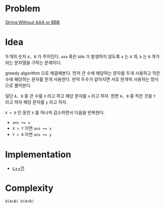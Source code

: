 # Problem

[String Without AAA or BBB](https://leetcode.com/problems/string-without-aaa-or-bbb/)

# Idea

두개의 숫자 `A, B` 가 주어진다. `aaa` 혹은 `bbb` 가 발생하지 않도록
`a` 는 `A` 개, `b` 는 `B` 개가 되는 문자열을 구하는 문제이다.

greedy algorithm 으로 해결해본다. 먼저 큰 수에 해당하는 문자를 두개
사용하고 작은 수에 해당하는 문자를 한개 사용한다. 만약 두수가 같아지면
서로 한개씩 사용하는 방식으로 풀어본다.

일단 `A, B` 중 큰 수를 `X` 라고 하고 해당 문자를 `x` 라고 하자.
한편 `A, B` 중 작은 것을 `Y` 라고 하자 해당 문자를 `y` 라고 하자. 

`X > 0` 인 동안 `X` 를 하나씩 감소하면서 다음을 반복한다.

* `ans += x`
* `X > Y` 이면 `ans += x`
* `Y > 0` 이면 `ans += y`

# Implementation

* [c++11](a.cpp)

# Complexity

```
O(A+B) O(A+B)
```
